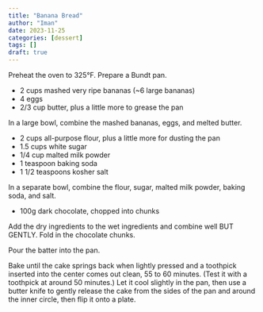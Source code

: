 ```yaml
---
title: "Banana Bread"
author: "Iman"
date: 2023-11-25
categories: [dessert]
tags: []
draft: true
---
```


Preheat the oven to 325°F. Prepare a Bundt pan.

- 2 cups mashed very ripe bananas (~6 large bananas)
- 4 eggs
- 2/3 cup butter, plus a little more to grease the pan

In a large bowl, combine the mashed bananas, eggs, and melted butter.

- 2 cups all-purpose flour, plus a little more for dusting the pan
- 1.5 cups white sugar
- 1/4 cup malted milk powder
- 1 teaspoon baking soda
- 1 1/2 teaspoons kosher salt

In a separate bowl, combine the flour, sugar, malted milk powder, baking soda, and salt.

- 100g dark chocolate, chopped into chunks

Add the dry ingredients to the wet ingredients and combine well BUT GENTLY. Fold in the chocolate chunks.

Pour the batter into the pan.

Bake until the cake springs back when lightly pressed and a toothpick inserted into the center comes out clean, 55 to 60 minutes. (Test it with a toothpick at around 50 minutes.) Let it cool slightly in the pan, then use a butter knife to gently release the cake from the sides of the pan and around the inner circle, then flip it onto a plate.
